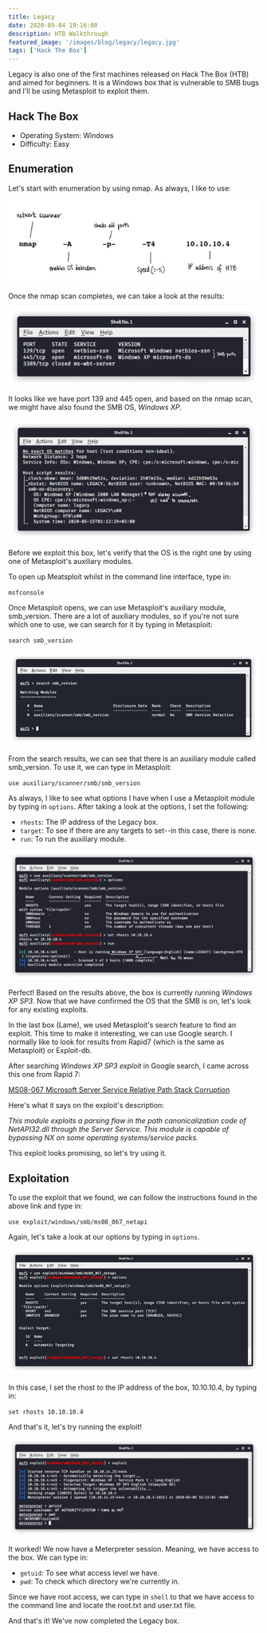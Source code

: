 ```yaml
---
title: Legacy
date: 2020-05-04 19:16:00
description: HTB Walkthrough
featured_image: '/images/blog/legacy/legacy.jpg'
tags: ['Hack The Box']
---
```


Legacy is also one of the first machines released on Hack The Box (HTB) and aimed for beginners. It is a Windows box that is vulnerable to SMB bugs and I'll be using Metasploit to exploit them.

<h2><a class="header_post" name="hackthebox">Hack The Box</a></h2>
 
* Operating System: Windows
* Difficulty: Easy


<h2><a class="header_post" name="enumeration">Enumeration</a></h2>

Let's start with enumeration by using nmap. As always, I like to use:

<img src="/images/blog/legacy/ipaddress.jpg" alt="nmap scan">

Once the nmap scan completes, we can take a look at the results:

<img src="/images/blog/legacy/nmapresults1.jpg" alt="nmap results">

It looks like we have port 139 and 445 open, and based on the nmap scan, we might have also found the SMB OS, *Windows XP*. 

<img src="/images/blog/legacy/nmapresults2.jpg" alt="nmap results">

Before we exploit this box, let's verify that the OS is the right one by using one of Metasploit's auxiliary modules.

To open up Meatsploit whilst in the command line interface, type in:

`msfconsole`

Once Metasploit opens, we can use Metasploit's auxiliary module, smb_version. There are a lot of auxiliary modules, so if you're not sure which one to use, we can search for it by typing in Metasploit: 

`search smb_version`

<img src="/images/blog/legacy/smbversion.jpg" alt="smb version">

From the search results, we can see that there is an auxiliary module called smb_version. To use it, we can type in Metasploit:

`use auxiliary/scanner/smb/smb_version`

As always, I like to see what options I have when I use a Metasploit module by typing in `options`. After taking a look at the options, I set the following: 

* `rhosts`: The IP address of the Legacy box.
* `target`: To see if there are any targets to set--in this case, there is none.
* `run`: To run the auxiliary module.

<img src="/images/blog/legacy/auxiliary.jpg" alt="auxiliary scan">

Perfect! Based on the results above, the box is currently running *Windows XP SP3*. Now that we have confirmed the OS that the SMB is on, let's look for any existing exploits.

In the last box (Lame), we used Metasploit's search feature to find an exploit. This time to make it interesting, we can use Google search. I normally like to look for results from Rapid7 (which is the same as Metasploit) or Exploit-db.

After searching <i>Windows XP SP3 exploit</i> in Google search, I came across this one from Rapid 7:

<a href="https://www.rapid7.com/db/modules/exploit/windows/smb/ms08_067_netapi">MS08-067 Microsoft Server Service Relative Path Stack Corruption</a>

Here's what it says on the exploit's description:

<i>This module exploits a parsing flaw in the path canonicalization code of NetAPI32.dll through the Server Service. This module is capable of bypassing NX on some operating systems/service packs.</i>

This exploit looks promising, so let's try using it.

<h2><a class="header_post" name="exploitation">Exploitation</a></h2>

To use the exploit that we found, we can follow the instructions found in the above link and type in:

`use exploit/windows/smb/ms08_067_netapi`

Again, let's take a look at our options by typing in `options`. 


<img src="/images/blog/legacy/exploit.jpg" alt="preparing exploit">

In this case, I set the rhost to the IP address of the box, 10.10.10.4, by typing in:

`set rhosts 10.10.10.4`

And that's it, let's try running the exploit!

<img src="/images/blog/legacy/runexploit.jpg" alt="exploit results">

It worked! We now have a Meterpreter session. Meaning, we have access to the box. We can type in:


* `getuid`: To see what access level we have.
* `pwd`: To check which directory we're currently in.
 

Since we have root access, we can type in `shell` to that we have access to the command line and locate the root.txt and user.txt file.

And that's it! We've now completed the Legacy box.


